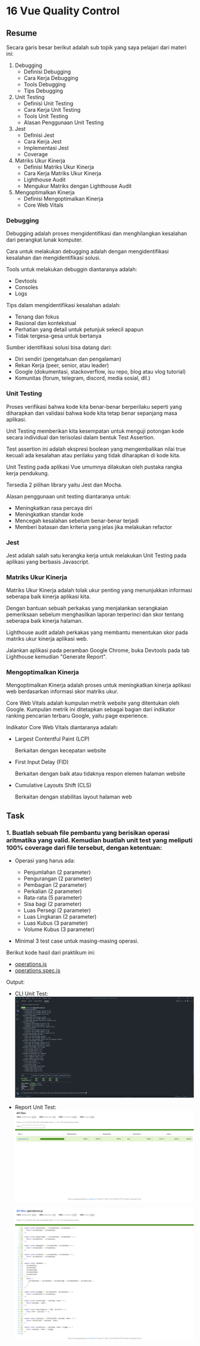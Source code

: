 # 16 Vue Quality Control

## Resume

Secara garis besar berikut adalah sub topik yang saya pelajari dari materi ini:

1. Debugging
   - Definisi Debugging
   - Cara Kerja Debugging
   - Tools Debugging
   - Tips Debugging
2. Unit Testing
   - Definisi Unit Testing
   - Cara Kerja Unit Testing
   - Tools Unit Testing
   - Alasan Penggunaan Unit Testing
3. Jest
   - Definisi Jest
   - Cara Kerja Jest
   - Implementasi Jest
   - Coverage
4. Matriks Ukur Kinerja
   - Definisi Matriks Ukur Kinerja
   - Cara Kerja Matriks Ukur Kinerja
   - Lighthouse Audit
   - Mengukur Matriks dengan Lighthouse Audit
5. Mengoptimalkan Kinerja
   - Definisi Mengoptimalkan Kinerja
   - Core Web Vitals

### Debugging

Debugging adalah proses mengidentifikasi dan menghilangkan kesalahan dari perangkat lunak komputer.

Cara untuk melakukan debugging adalah dengan mengidentifikasi kesalahan dan mengidentifikasi solusi.

Tools untuk melakukan debuggin diantaranya adalah:

- Devtools
- Consoles
- Logs

Tips dalam mengidentifikasi kesalahan adalah:

- Tenang dan fokus
- Rasional dan kontekstual
- Perhatian yang detail untuk petunjuk sekecil apapun
- Tidak tergesa-gesa untuk bertanya

Sumber identifikasi solusi bisa datang dari:

- Diri sendiri (pengetahuan dan pengalaman)
- Rekan Kerja (peer, senior, atau leader)
- Google (dokumentasi, stackoverflow, isu repo, blog atau vlog tutorial)
- Komunitas (forum, telegram, discord, media sosial, dll.)

### Unit Testing

Proses verifikasi bahwa kode kita benar-benar berperilaku seperti yang diharapkan dan validasi bahwa kode kita tetap benar sepanjang masa aplikasi.

Unit Testing memberikan kita kesempatan untuk menguji potongan kode secara individual dan terisolasi dalam bentuk Test Assertion.

Test assertion ini adalah ekspresi boolean yang mengembalikan nilai true kecuali ada kesalahan atau perilaku yang tidak diharapkan di kode kita.

Unit Testing pada aplikasi Vue umumnya dilakukan oleh pustaka rangka kerja pendukung.

Tersedia 2 pilihan library yaitu Jest dan Mocha.

Alasan penggunaan unit testing diantaranya untuk:

- Meningkatkan rasa percaya diri
- Meningkatkan standar kode
- Mencegah kesalahan sebelum benar-benar terjadi
- Memberi batasan dan kriteria yang jelas jika melakukan refactor

### Jest

Jest adalah salah satu kerangka kerja untuk melakukan Unit Testing pada aplikasi yang berbasis Javascript.

### Matriks Ukur Kinerja

Matriks Ukur Kinerja adalah tolak ukur penting yang menunjukkan informasi seberapa baik kinerja aplikasi kita.

Dengan bantuan sebuah perkakas yang menjalankan serangkaian pemeriksaan sebelum menghasilkan laporan terperinci dan skor tentang seberapa baik kinerja halaman.

Lighthouse audit adalah perkakas yang membantu menentukan skor pada matriks ukur kinerja aplikasi web.

Jalankan aplikasi pada peramban Google Chrome, buka Devtools pada tab Lighthouse kemudian "Generate Report".

### Mengoptimalkan Kinerja

Mengoptimalkan Kinerja adalah proses untuk meningkatkan kinerja aplikasi web berdasarkan informasi skor matriks ukur.

Core Web Vitals adalah kumpulan metrik website yang ditentukan oleh Google. Kumpulan metrik ini ditetapkan sebagai bagian dari indikator ranking pencarian terbaru Google, yaitu page experience.

Indikator Core Web Vitals diantaranya adalah:

- Largest Contentful Paint (LCP)

  Berkaitan dengan kecepatan website

- First Input Delay (FID)

  Berkaitan dengan baik atau tidaknya respon elemen halaman website

- Cumulative Layouts Shift (CLS)

  Berkaitan dengan stabilitas layout halaman web

## Task

### 1. Buatlah sebuah file pembantu yang berisikan operasi aritmatika yang valid. Kemudian buatlah unit test yang meliputi 100% coverage dari file tersebut, dengan ketentuan:

- Operasi yang harus ada:

  - Penjumlahan (2 parameter)
  - Pengurangan (2 parameter)
  - Pembagian (2 parameter)
  - Perkalian (2 parameter)
  - Rata-rata (5 parameter)
  - Sisa bagi (2 parameter)
  - Luas Persegi (2 parameter)
  - Luas Lingkaran (2 parameter)
  - Luas Kubus (3 parameter)
  - Volume Kubus (3 parameter)

- Minimal 3 test case untuk masing-masing operasi.

Berikut kode hasil dari praktikum ini:

- [operations.js](./praktikum/src/utils/operations.js)
- [operations.spec.js](./praktikum/tests/unit/operations.spec.js)

Output:

- CLI Unit Test:
  ![OutputCLIUnitTest.png](./screenshots/OutputCLIUnitTest.png)

- Report Unit Test:
  ![OutputReportUnitTest-1.png](./screenshots/OutputReportUnitTest-1.png)

  ![OutputReportUnitTest-2.png](./screenshots/OutputReportUnitTest-2.png)
